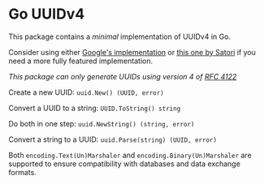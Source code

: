 Go UUIDv4
=========
This package contains a *minimal* implementation of UUIDv4 in Go.

Consider using either [Google's implementation](https://github.com/google/uuid) or [this one by Satori](https://github.com/satori/go.uuid) if you need a more fully featured implementation.

*This package can only generate UUIDs using version 4 of [RFC 4122](http://tools.ietf.org/html/rfc4122)*

Create a new UUID: `uuid.New() (UUID, error)`

Convert a UUID to a string: `UUID.ToString() string`

Do both in one step: `uuid.NewString() (string, error)`

Convert a string to a UUID: `uuid.Parse(string) (UUID, error)`

Both `encoding.Text(Un)Marshaler` and `encoding.Binary(Un)Marshaler` are supported to ensure compatibility with databases and data exchange formats.
